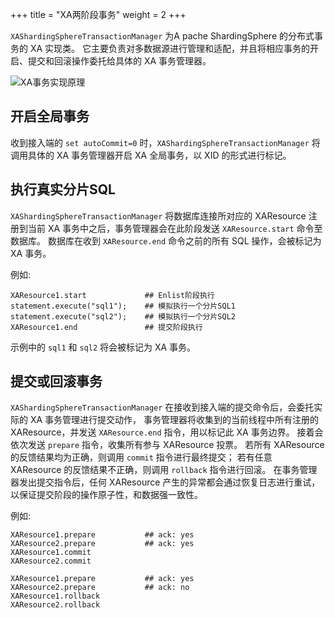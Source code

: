 +++
title = "XA两阶段事务"
weight = 2
+++

`XAShardingSphereTransactionManager` 为A pache ShardingSphere 的分布式事务的 XA 实现类。
它主要负责对多数据源进行管理和适配，并且将相应事务的开启、提交和回滚操作委托给具体的 XA 事务管理器。

![XA事务实现原理](https://shardingsphere.apache.org/document/current/img/transaction/2pc-xa-transaction-design.png)

## 开启全局事务

收到接入端的 `set autoCommit=0` 时，`XAShardingSphereTransactionManager` 将调用具体的 XA 事务管理器开启 XA 全局事务，以 XID 的形式进行标记。

## 执行真实分片SQL

`XAShardingSphereTransactionManager` 将数据库连接所对应的 XAResource 注册到当前 XA 事务中之后，事务管理器会在此阶段发送 `XAResource.start` 命令至数据库。
数据库在收到 `XAResource.end` 命令之前的所有 SQL 操作，会被标记为 XA 事务。

例如:

```
XAResource1.start             ## Enlist阶段执行
statement.execute("sql1");    ## 模拟执行一个分片SQL1
statement.execute("sql2");    ## 模拟执行一个分片SQL2
XAResource1.end               ## 提交阶段执行
```

示例中的 `sql1` 和 `sql2` 将会被标记为 XA 事务。

## 提交或回滚事务

`XAShardingSphereTransactionManager` 在接收到接入端的提交命令后，会委托实际的 XA 事务管理进行提交动作，
事务管理器将收集到的当前线程中所有注册的 XAResource，并发送 `XAResource.end` 指令，用以标记此 XA 事务边界。
接着会依次发送 `prepare` 指令，收集所有参与 XAResource 投票。
若所有 XAResource 的反馈结果均为正确，则调用 `commit` 指令进行最终提交；
若有任意 XAResource 的反馈结果不正确，则调用 `rollback` 指令进行回滚。
在事务管理器发出提交指令后，任何 XAResource 产生的异常都会通过恢复日志进行重试，以保证提交阶段的操作原子性，和数据强一致性。

例如:

```
XAResource1.prepare           ## ack: yes
XAResource2.prepare           ## ack: yes
XAResource1.commit
XAResource2.commit

XAResource1.prepare           ## ack: yes
XAResource2.prepare           ## ack: no
XAResource1.rollback
XAResource2.rollback
```
